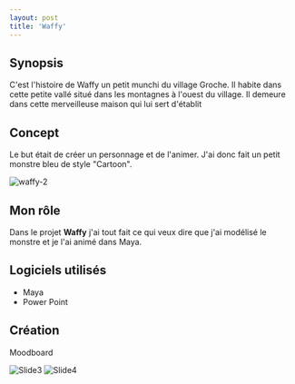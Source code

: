 ```yaml
---
layout: post
title: 'Waffy'
---
```


## Synopsis ##

C'est l'histoire de Waffy un petit munchi du village Groche. Il habite dans cette petite vallé situé dans les montagnes à l'ouest du village. Il demeure dans cette merveilleuse maison qui lui sert d'établit​

## Concept ##

Le but était de créer un personnage et de l'animer. J'ai donc fait un petit monstre bleu de style "Cartoon".


![waffy-2](https://github.com/lauriehoude/Portfolio-Laurie-Houde/assets/89647723/efb0f594-6d43-43e2-95ee-9d061cf258e2)




## Mon rôle ##


Dans le projet **Waffy** j'ai tout fait ce qui veux dire que j'ai modélisé le monstre et je l'ai animé dans Maya.




## Logiciels utilisés ##

- Maya
- Power Point




## Création ##

Moodboard 



![Slide3](https://github.com/lauriehoude/Portfolio-Laurie-Houde/assets/89647723/f919b810-af43-4d26-b997-9a4df9d691cc)
![Slide4](https://github.com/lauriehoude/Portfolio-Laurie-Houde/assets/89647723/bd07314a-cfb7-41e9-9a01-b4d64780a72f)
